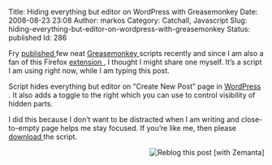 Title: Hiding everything but editor on WordPress with Greasemonkey
Date: 2008-08-23 23:08
Author: markos
Category: Catchall, Javascript
Slug: hiding-everything-but-editor-on-wordpress-with-greasemonkey
Status: published
Id: 286

<html>
 <body>
  <div>
   <p>
    Fry
    <a href="http://friedcellcollective.net/outbreak/2008/08/15/discovering-greasemonkey-again/" title="Link to mentione post">
     published
    </a>
    few neat
    <a href="https://addons.mozilla.org/en-US/firefox/addon/748" title="Greasemonkey home">
     Greasemonkey
    </a>
    scripts recently and since I am also a fan of this Firefox
    <a class="zem_slink" href="http://en.wikipedia.org/wiki/Add-on_%28Mozilla%29" rel="wikipedia" title="Add-on (Mozilla)">
     extension
    </a>
    , I thought I might share one myself. It’s a script I am using right now, while I am typing this post.
   </p>
   <p>
    Script hides everything but editor on “Create New Post” page in
    <a class="zem_slink" href="http://wordpress.org/" rel="homepage" title="WordPress">
     WordPress
    </a>
    . It also adds a toggle to the right which you can use to control visibility of hidden parts.
   </p>
   <p>
    I did this because I don’t want to be distracted when I am writing and close-to-empty page helps me stay focused. If you’re like me, then please
    <a href="markos.gaivo.net/examples/lovelywp.user.js">
     download
    </a>
    the script.
   </p>
   <div class="zemanta-pixie" style="margin-top: 10px; height: 15px;">
    <a class="zemanta-pixie-a" href="http://reblog.zemanta.com/zemified/b7b787a7-f998-4afb-b5ef-528707fff346/" title="Zemified by Zemanta">
     <img alt="Reblog this post [with Zemanta]" class="zemanta-pixie-img" src="http://img.zemanta.com/reblog_e.png?x-id=b7b787a7-f998-4afb-b5ef-528707fff346" style="border: medium none; float: right;"/>
    </a>
   </div>
  </div>
 </body>
</html>